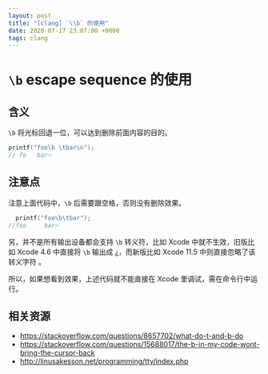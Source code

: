 ```yaml
---
layout: post
title: "[clang] `\\b` 的使用"
date: 2020-07-17 23:07:00 +0800
tags: clang
---
```


# `\b` escape sequence 的使用

## 含义

`\b` 将光标回退一位，可以达到删除前面内容的目的。

```c
printf("foo\b \tbar\n");
// fo 	bar⏎
```

## 注意点

注意上面代码中，`\b` 后需要跟空格，否则没有删除效果。

```c
  printf("foo\b\tbar");
//foo     bar⏎
```

另，并不是所有输出设备都会支持 `\b` 转义符，比如 Xcode 中就不生效，旧版比如 Xcode 4.6 中直接将 `\b` 输出成 ¿，而新版比如 Xcode 11.5 中则直接忽略了该转义字符 。

所以，如果想看到效果，上述代码就不能直接在 Xcode 里调试，需在命令行中运行。

## 相关资源

- https://stackoverflow.com/questions/8657702/what-do-t-and-b-do
- https://stackoverflow.com/questions/15688017/the-b-in-my-code-wont-bring-the-cursor-back
- http://linusakesson.net/programming/tty/index.php
